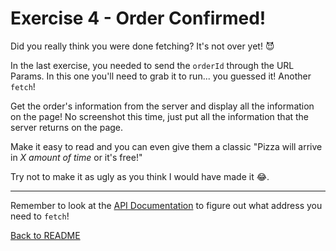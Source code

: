 # Exercise 4 - Order Confirmed!

Did you really think you were done fetching? It's not over yet! 😈

In the last exercise, you needed to send the `orderId` through the URL Params. In this one you'll need to grab it to run... you guessed it! Another `fetch`! 

Get the order's information from the server and display all the information on the page! No screenshot this time, just put all the information that the server returns on the page. 

Make it easy to read and you can even give them a classic "Pizza will arrive in _X amount of time_ or it's free!"

Try not to make it as ugly as you think I would have made it 😂.

---

Remember to look at the [API Documentation](../server/API_DOC.md) to figure out what address you need to `fetch`!

[Back to README](../README.md)